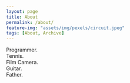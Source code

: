 ```yaml
---
layout: page
title: About
permalink: /about/
feature-img: "assets/img/pexels/circuit.jpeg"
tags: [About, Archive]
---
```



Programmer.  
Tennis.  
Film Camera.  
Guitar.  
Father.  

